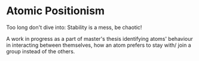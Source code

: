 # Atomic Positionism

Too long don't dive into: Stability is a mess, be chaotic!

A work in progress as a part of master's thesis identifying atoms' behaviour in interacting between themselves, how an atom prefers to stay with/ join a group instead of the others.